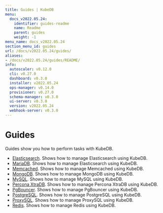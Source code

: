 ```yaml
---
title: Guides | KubeDB
menu:
  docs_v2022.05.24:
    identifier: guides-readme
    name: Readme
    parent: guides
    weight: -1
menu_name: docs_v2022.05.24
section_menu_id: guides
url: /docs/v2022.05.24/guides/
aliases:
- /docs/v2022.05.24/guides/README/
info:
  autoscaler: v0.12.0
  cli: v0.27.0
  dashboard: v0.3.0
  installer: v2022.05.24
  ops-manager: v0.14.0
  provisioner: v0.27.0
  schema-manager: v0.3.0
  ui-server: v0.3.0
  version: v2022.05.24
  webhook-server: v0.3.0
---
```


# Guides

Guides show you how to perform tasks with KubeDB.

- [Elasticsearch](/docs/v2022.05.24/guides/elasticsearch/README). Shows how to manage Elasticsearch using KubeDB.
- [MariaDB](/docs/v2022.05.24/guides/mariadb). Shows how to manage Elasticsearch using KubeDB.
- [Memcached](/docs/v2022.05.24/guides/memcached/README). Shows how to manage Memcached using KubeDB.
- [MongoDB](/docs/v2022.05.24/guides/mongodb/README). Shows how to manage MongoDB using KubeDB.
- [MySQL](/docs/v2022.05.24/guides/mysql/README). Shows how to manage MySQL using KubeDB.
- [Percona XtraDB](/docs/v2022.05.24/guides/percona-xtradb/README). Shows how to manage Percona XtraDB using KubeDB.
- [PgBouncer](/docs/v2022.05.24/guides/pgbouncer/README). Shows how to manage PgBouncer using KubeDB.
- [PostgreSQL](/docs/v2022.05.24/guides/postgres/README). Shows how to manage PostgreSQL using KubeDB.
- [ProxySQL](/docs/v2022.05.24/guides/proxysql/README). Shows how to manage ProxySQL using KubeDB.
- [Redis](/docs/v2022.05.24/guides/redis/README). Shows how to manage Redis using KubeDB.
